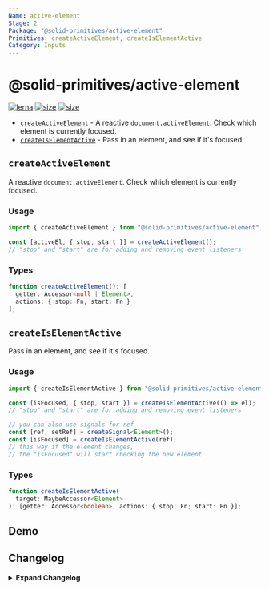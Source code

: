 ```yaml
---
Name: active-element
Stage: 2
Package: "@solid-primitives/active-element"
Primitives: createActiveElement, createIsElementActive
Category: Inputs
---
```


# @solid-primitives/active-element

[![lerna](https://img.shields.io/badge/maintained%20with-lerna-cc00ff.svg?style=for-the-badge)](https://lerna.js.org/)
[![size](https://img.shields.io/bundlephobia/minzip/@solid-primitives/active-element?style=for-the-badge)](https://bundlephobia.com/package/@solid-primitives/active-element)
[![size](https://img.shields.io/npm/v/@solid-primitives/active-element?style=for-the-badge)](https://www.npmjs.com/package/@solid-primitives/active-element)

- [`createActiveElement`](#createActiveElement) - A reactive `document.activeElement`. Check which element is currently focused.
- [`createIsElementActive`](#createIsElementActive) - Pass in an element, and see if it's focused.

## `createActiveElement`

A reactive `document.activeElement`. Check which element is currently focused.

### Usage

```ts
import { createActiveElement } from "@solid-primitives/active-element";

const [activeEl, { stop, start }] = createActiveElement();
// "stop" and "start" are for adding and removing event listeners
```

### Types

```ts
function createActiveElement(): [
  getter: Accessor<null | Element>,
  actions: { stop: Fn; start: Fn }
];
```

## `createIsElementActive`

Pass in an element, and see if it's focused.

### Usage

```ts
import { createIsElementActive } from "@solid-primitives/active-element";

const [isFocused, { stop, start }] = createIsElementActive(() => el);
// "stop" and "start" are for adding and removing event listeners

// you can also use signals for ref
const [ref, setRef] = createSignal<Element>();
const [isFocused] = createIsElementActive(ref);
// this way if the element changes,
// the "isFocused" will start checking the new element
```

### Types

```ts
function createIsElementActive(
  target: MaybeAccessor<Element>
): [getter: Accessor<boolean>, actions: { stop: Fn; start: Fn }];
```

## Demo

## Changelog

<details>
<summary><b>Expand Changelog</b></summary>

1.0.0

Initial release as a Stage-2 primitive.

</details>

